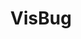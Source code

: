 ---
git: https://github.com/GoogleChromeLabs/ProjectVisBug
guide: https://github.com/GoogleChromeLabs/ProjectVisBug/tree/master/assets
logohandle: google_visbug
sort: visbug
title: VisBug
website: https://github.com/GoogleChromeLabs/ProjectVisBug
---